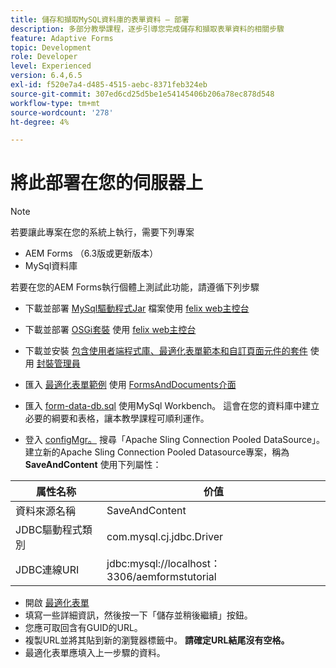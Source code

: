 ```yaml
---
title: 儲存和擷取MySQL資料庫的表單資料 — 部署
description: 多部分教學課程，逐步引導您完成儲存和擷取表單資料的相關步驟
feature: Adaptive Forms
topic: Development
role: Developer
level: Experienced
version: 6.4,6.5
exl-id: f520e7a4-d485-4515-aebc-8371feb324eb
source-git-commit: 307ed6cd25d5be1e54145406b206a78ec878d548
workflow-type: tm+mt
source-wordcount: '278'
ht-degree: 4%

---
```


# 將此部署在您的伺服器上

>[!NOTE]
>
>若要讓此專案在您的系統上執行，需要下列專案
>
>* AEM Forms （6.3版或更新版本）
>* MySql資料庫


若要在您的AEM Forms執行個體上測試此功能，請遵循下列步驟

* 下載並部署 [MySql驅動程式Jar](assets/mysqldriver.jar) 檔案使用 [felix web主控台](http://localhost:4502/system/console/bundles)
* 下載並部署 [OSGi套裝](assets/SaveAndContinue.SaveAndContinue.core-1.0-SNAPSHOT.jar) 使用 [felix web主控台](http://localhost:4502/system/console/bundles)
* 下載並安裝 [包含使用者端程式庫、最適化表單範本和自訂頁面元件的套件](assets/store-and-fetch-af-with-data.zip) 使用 [封裝管理員](http://localhost:4502/crx/packmgr/index.jsp)
* 匯入 [最適化表單範例](assets/sample-adaptive-form.zip) 使用 [FormsAndDocuments介面](http://localhost:4502/aem/forms.html/content/dam/formsanddocuments)

* 匯入 [form-data-db.sql](assets/form-data-db.sql) 使用MySql Workbench。 這會在您的資料庫中建立必要的綱要和表格，讓本教學課程可順利運作。
* 登入 [configMgr。](http://localhost:4502/system/console/configMgr) 搜尋「Apache Sling Connection Pooled DataSource」。 建立新的Apache Sling Connection Pooled Datasource專案，稱為 **SaveAndContent** 使用下列屬性：

| 属性名称 | 价值 |
| ------------------------|---------------------------------------|
| 資料來源名稱 | SaveAndContent |
| JDBC驅動程式類別 | com.mysql.cj.jdbc.Driver |
| JDBC連線URI | jdbc:mysql://localhost：3306/aemformstutorial |

* 開啟 [最適化表單](http://localhost:4502/content/dam/formsanddocuments/demostoreandretrieveformdata/jcr:content?wcmmode=disabled)
* 填寫一些詳細資訊，然後按一下「儲存並稍後繼續」按鈕。
* 您應可取回含有GUID的URL。
* 複製URL並將其貼到新的瀏覽器標籤中。 **請確定URL結尾沒有空格。**
* 最適化表單應填入上一步驟的資料。
